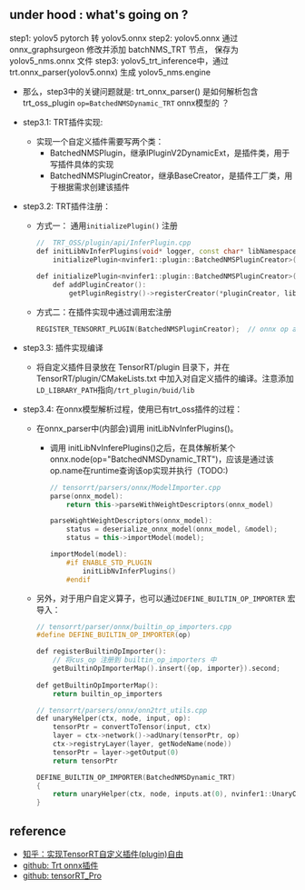 
## under hood : what's going on ?

step1: yolov5 pytorch 转 yolov5.onnx
step2: yolov5.onnx 通过 onnx_graphsurgeon 修改并添加 batchNMS_TRT 节点， 保存为 yolov5_nms.onnx 文件
step3: yolov5_trt_inference中，通过 trt.onnx_parser(yolov5.onnx) 生成 yolov5_nms.engine

* 那么，step3中的关键问题就是: trt_onnx_parser() 是如何解析包含trt_oss_plugin `op=BatchedNMSDynamic_TRT` onnx模型的 ？

* step3.1: TRT插件实现:
    * 实现一个自定义插件需要写两个类：
        * BatchedNMSPlugin，继承IPluginV2DynamicExt，是插件类，用于写插件具体的实现
        * BatchedNMSPluginCreator，继承BaseCreator，是插件工厂类，用于根据需求创建该插件
    
* step3.2: TRT插件注册：
    * 方式一： 通用`initializePlugin()` 注册

        ```c++
        //  TRT_OSS/plugin/api/InferPlugin.cpp 
        def initLibNvInferPlugins(void* logger, const char* libNamespace):
            initializePlugin<nvinfer1::plugin::BatchedNMSPluginCreator>(logger, libNamespace)
            
        def initializePlugin<nvinfer1::plugin::BatchedNMSPluginCreator>(logger, libNamespace):
            def addPluginCreator():
                getPluginRegistry()->registerCreator(*pluginCreator, libNamespace)
        ```

    * 方式二：在插件实现中通过调用宏注册

        ```c++
        REGISTER_TENSORRT_PLUGIN(BatchedNMSPluginCreator);  // onnx op as BatchedNMSDynamic_TRT
        ```

* step3.3: 插件实现编译
    * 将自定义插件目录放在 TensorRT/plugin 目录下，并在TensorRT/plugin/CMakeLists.txt 中加入对自定义插件的编译。注意添加`LD_LIBRARY_PATH`指向`/trt_plugin/buid/lib`

* step3.4: 在onnx模型解析过程，使用已有trt_oss插件的过程：

    * 在onnx_parser中(内部会)调用 initLibNvInferPlugins()。
        * 调用 initLibNvInferePlugins()之后，在具体解析某个onnx.node(op="BatchedNMSDynamic_TRT")，应该是通过该op.name在runtime查询该op实现并执行（TODO:)

            ```c++
            // tensorrt/parsers/onnx/ModelImporter.cpp
            parse(onnx_model):
                return this->parseWithWeightDescriptors(onnx_model)

            parseWightWeightDescriptors(onnx_model):
                status = deserialize_onnx_model(onnx_model, &model);
                status = this->importModel(model);

            importModel(model):
                #if ENABLE_STD_PLUGIN
                    initLibNvInferPlugins()
                #endif 
            ```

    * 另外，对于用户自定义算子，也可以通过`DEFINE_BUILTIN_OP_IMPORTER` 宏导入：

        ```c++
        // tensorrt/parser/onnx/builtin_op_importers.cpp 
        #define DEFINE_BUILTIN_OP_IMPORTER(op)

        def registerBuiltinOpImporter():
            // 将cus_op 注册到 builtin_op_importers 中
            getBuiltinOpImporterMap().insert({op, importer}).second;
            
        def getBuiltinOpImporterMap():
            return builtin_op_importers

        // tensorrt/parsers/onnx/onn2trt_utils.cpp 
        def unaryHelper(ctx, node, input, op):
            tensorPtr = convertToTensor(input, ctx)
            layer = ctx->network()->adUnary(tensorPtr, op)
            ctx->registryLayer(layer, getNodeName(node))
            tensorPtr = layer->getOutput(0)
            return tensorPtr
        
        DEFINE_BUILTIN_OP_IMPORTER(BatchedNMSDynamic_TRT)
        {
            return unaryHelper(ctx, node, inputs.at(0), nvinfer1::UnaryOperation::kABS);
        }

        ```



## reference 

* [知乎：实现TensorRT自定义插件(plugin)自由](https://zhuanlan.zhihu.com/p/297002406)
* [github: Trt onnx插件](https://github.com/dlunion/tensorRTIntegrate/blob/master/README.onnx.plugin.md)
* [github: tensorRT_Pro](https://github.com/shouxieai/tensorRT_Pro)
